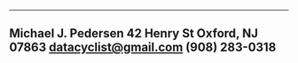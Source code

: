-------------------------
 Michael J. Pedersen 
 42 Henry St 
 Oxford, NJ 07863 
 <datacyclist@gmail.com>
 (908) 283-0318
-------------------------
